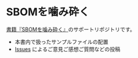 # SBOMを噛み砕く
[書籍『SBOMを噛み砕く』](https://zenn.dev/sta/books/sbom-kamikudaku)のサポートリポジトリです。

- 本書内で扱ったサンプルファイルの配置
- [Issues](../..//issues) によるご意見ご感想ご質問などの投稿
